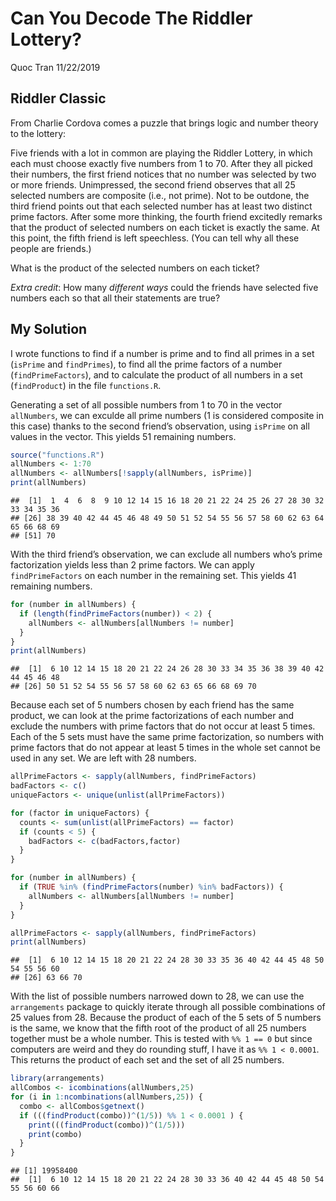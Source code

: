Can You Decode The Riddler Lottery?
================
Quoc Tran
11/22/2019

## Riddler Classic

From Charlie Cordova comes a puzzle that brings logic and number theory
to the lottery:

Five friends with a lot in common are playing the Riddler Lottery, in
which each must choose exactly five numbers from 1 to 70. After they all
picked their numbers, the first friend notices that no number was
selected by two or more friends. Unimpressed, the second friend observes
that all 25 selected numbers are composite (i.e., not prime). Not to be
outdone, the third friend points out that each selected number has at
least two distinct prime factors. After some more thinking, the fourth
friend excitedly remarks that the product of selected numbers on each
ticket is exactly the same. At this point, the fifth friend is left
speechless. (You can tell why all these people are friends.)

What is the product of the selected numbers on each ticket?

*Extra credit*: How many *different ways* could the friends have
selected five numbers each so that all their statements are true?

## My Solution

I wrote functions to find if a number is prime and to find all primes in
a set (`isPrime` and `findPrimes`), to find all the prime factors of a
number (`findPrimeFactors`), and to calculate the product of all numbers
in a set (`findProduct`) in the file `functions.R`.

Generating a set of all possible numbers from 1 to 70 in the vector
`allNumbers`, we can exculde all prime numbers (1 is considered
composite in this case) thanks to the second friend’s observation, using
`isPrime` on all values in the vector. This yields 51 remaining numbers.

``` r
source("functions.R")
allNumbers <- 1:70
allNumbers <- allNumbers[!sapply(allNumbers, isPrime)]
print(allNumbers)
```

    ##  [1]  1  4  6  8  9 10 12 14 15 16 18 20 21 22 24 25 26 27 28 30 32 33 34 35 36
    ## [26] 38 39 40 42 44 45 46 48 49 50 51 52 54 55 56 57 58 60 62 63 64 65 66 68 69
    ## [51] 70

With the third friend’s observation, we can exclude all numbers who’s
prime factorization yields less than 2 prime factors. We can apply
`findPrimeFactors` on each number in the remaining set. This yields 41
remaining numbers.

``` r
for (number in allNumbers) {
  if (length(findPrimeFactors(number)) < 2) {
    allNumbers <- allNumbers[allNumbers != number]
  }
}
print(allNumbers)
```

    ##  [1]  6 10 12 14 15 18 20 21 22 24 26 28 30 33 34 35 36 38 39 40 42 44 45 46 48
    ## [26] 50 51 52 54 55 56 57 58 60 62 63 65 66 68 69 70

Because each set of 5 numbers chosen by each friend has the same
product, we can look at the prime factorizations of each number and
exclude the numbers with prime factors that do not occur at least 5
times. Each of the 5 sets must have the same prime factorization, so
numbers with prime factors that do not appear at least 5 times in the
whole set cannot be used in any set. We are left with 28 numbers.

``` r
allPrimeFactors <- sapply(allNumbers, findPrimeFactors)
badFactors <- c()
uniqueFactors <- unique(unlist(allPrimeFactors))

for (factor in uniqueFactors) {
  counts <- sum(unlist(allPrimeFactors) == factor)
  if (counts < 5) {
    badFactors <- c(badFactors,factor)
  }
}

for (number in allNumbers) {
  if (TRUE %in% (findPrimeFactors(number) %in% badFactors)) {
    allNumbers <- allNumbers[allNumbers != number]
  }
}

allPrimeFactors <- sapply(allNumbers, findPrimeFactors)
print(allNumbers)
```

    ##  [1]  6 10 12 14 15 18 20 21 22 24 28 30 33 35 36 40 42 44 45 48 50 54 55 56 60
    ## [26] 63 66 70

With the list of possible numbers narrowed down to 28, we can use the
`arrangements` package to quickly iterate through all possible
combinations of 25 values from 28. Because the product of each of the 5
sets of 5 numbers is the same, we know that the fifth root of the
product of all 25 numbers together must be a whole number. This is
tested with `%% 1 == 0` but since computers are weird and they do
rounding stuff, I have it as `%% 1 < 0.0001`. This returns the product
of each set and the set of all 25 numbers.

``` r
library(arrangements)
allCombos <- icombinations(allNumbers,25)
for (i in 1:ncombinations(allNumbers,25)) {
  combo <- allCombos$getnext()
  if (((findProduct(combo))^(1/5)) %% 1 < 0.0001 ) {
    print(((findProduct(combo))^(1/5)))
    print(combo)
  }
}
```

    ## [1] 19958400
    ##  [1]  6 10 12 14 15 18 20 21 22 24 28 30 33 36 40 42 44 45 48 50 54 55 56 60 66
